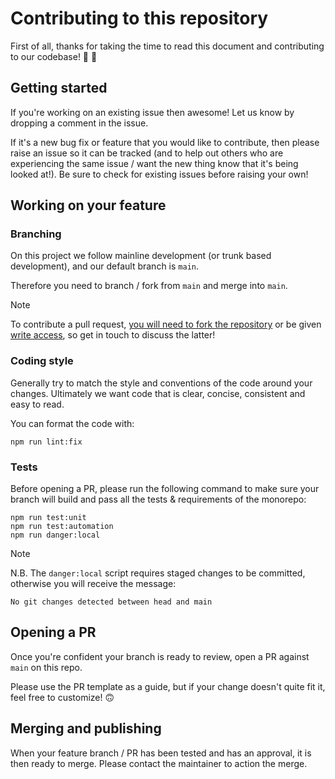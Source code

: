 # Contributing to this repository

First of all, thanks for taking the time to read this document and contributing to our codebase! 🎉 🍻

## Getting started

If you're working on an existing issue then awesome! Let us know by dropping a comment in the issue.

If it's a new bug fix or feature that you would like to contribute, then please raise an issue so it can be tracked (and to help out others who are experiencing the same issue / want the new thing know that it's being looked at!). Be sure to check for existing issues before raising your own!

## Working on your feature

### Branching

On this project we follow mainline development (or trunk based development), and our default branch is `main`.

Therefore you need to branch / fork from `main` and merge into `main`.

> [!NOTE]
> To contribute a pull request, [you will need to fork the repository](https://docs.github.com/en/pull-requests/collaborating-with-pull-requests/proposing-changes-to-your-work-with-pull-requests/creating-a-pull-request-from-a-fork) or be given [write access](https://docs.github.com/en/pull-requests/collaborating-with-pull-requests/proposing-changes-to-your-work-with-pull-requests/creating-a-pull-request), so get in touch to discuss the latter!

### Coding style

Generally try to match the style and conventions of the code around your changes. Ultimately we want code that is clear, concise, consistent and easy to read.

You can format the code with:

```console
npm run lint:fix
```

### Tests

Before opening a PR, please run the following command to make sure your branch will build and pass all the tests & requirements of the monorepo:

```console
npm run test:unit
npm run test:automation
npm run danger:local
```
> [!NOTE]
> N.B. The `danger:local` script requires staged changes to be committed, otherwise you will receive the message:
>
> `No git changes detected between head and main`

## Opening a PR

Once you're confident your branch is ready to review, open a PR against `main` on this repo.

Please use the PR template as a guide, but if your change doesn't quite fit it, feel free to customize! 🙃

## Merging and publishing

When your feature branch / PR has been tested and has an approval, it is then ready to merge. Please contact the maintainer to action the merge.
